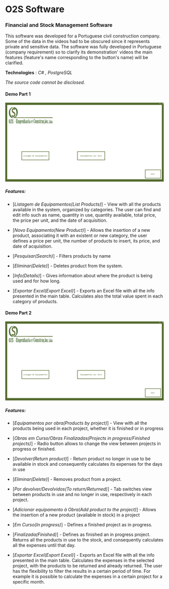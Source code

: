 # O2S Software
### Financial and Stock Management Software

This software was developed for a Portuguese civil construction company. Some of the data in the videos had to be obscured since it represents private and sensitive data. The software was fully developed in Portuguese (company requirement) so to clarify its demonstration' videos the main features (feature's name corresponding to the button's name) will be clarified. 

**Technologies** : *C# , PostgreSQL*

*The source code cannot be disclosed.*


#### Demo Part 1
![alt text](https://github.com/gabrielpatricio/o2software/blob/master/2.gif)

##### Features:
* [*Listagem de Equipamentos(List Products)*] - View with all the products available in the system, organized by categories. The user can find and edit info such as name, quantity in use, quantity available, total price, the price per unit, and the date of acquisition.

* [*Novo Equipamento(New Product)*] - Allows the insertion of a new product, associating it with an existent or new category, the user defines a price per unit, the number of products to insert, its price, and date of acquisition. 

* [*Pesquisar(Search)*] - Filters products by name

* [*Eliminar(Delete)*] - Deletes product from the system.

* [*Info(Details)*] - Gives information about where the product is being used and for how long. 

* [*Exportar Excel(Export Excel)*] - Exports an Excel file with all the info presented in the main table. Calculates also the total value spent in each category of products.

#### Demo Part 2
![alt text](https://github.com/gabrielpatricio/o2software/blob/master/1.gif)

##### Features:
* [*Equipamentos por obra(Products by project)*] - View with all the products being used in each project, whether it is finished or in progress

* [*Obras em Curso/Obras Finalizadas(Projects in progress/Finished projects)*] - Radio button allows to change the view between projects in progress or finished.

* [*Devolver(Return product)*] - Return product no longer in use to be available in stock and consequently calculates its expenses for the days in use

* [*Eliminar(Delete)*] - Removes product from a project.

* [*Por devolver/Devolvidos(To return/Returned)*] - Tab switches view between products in use and no longer in use, respectively in each project.

* [*Adicionar equipamento à Obra(Add product to the project)*] - Allows the insertion of a new product (available in stock) in a project
   
* [*Em Curso(In progress)*] - Defines a finished project as in progress.
 
* [*Finalizada(Finished)*] - Defines as finished an in progress project. Returns all the products in use to the stock, and consequently calculates all the expenses until that day.

* [*Exportar Excel(Export Excel)*] - Exports an Excel file with all the info presented in the main table. Calculates the expenses in the selected project, with the products to be returned and already returned. The user has the flexibility to filter the results in a certain period of time. For example it is possible to calculate the expenses in a certain project for a specific month.

